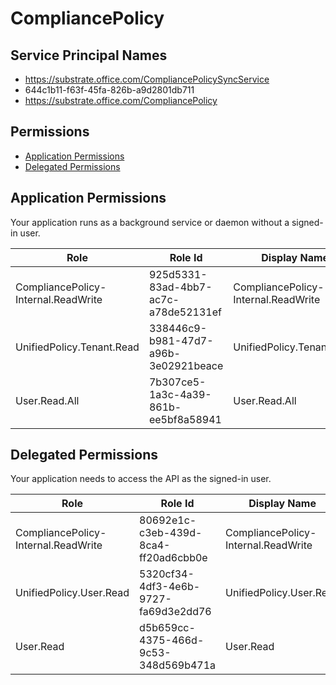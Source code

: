 # CompliancePolicy
## Service Principal Names
- https://substrate.office.com/CompliancePolicySyncService
- 644c1b11-f63f-45fa-826b-a9d2801db711
- https://substrate.office.com/CompliancePolicy

 ## Permissions
- [Application Permissions](#application-permissions)
- [Delegated Permissions](#delegated-permissions)

## Application Permissions
Your application runs as a background service or daemon without a signed-in user.

| Role | Role Id | Display Name | Description |
|---|---|---|---|
| CompliancePolicy-Internal.ReadWrite | 925d5331-83ad-4bb7-ac7c-a78de52131ef | CompliancePolicy-Internal.ReadWrite | CompliancePolicy-Internal.ReadWrite |
| UnifiedPolicy.Tenant.Read | 338446c9-b981-47d7-a96b-3e02921beace | UnifiedPolicy.Tenant.Read | UnifiedPolicy.Tenant.Read |
| User.Read.All | 7b307ce5-1a3c-4a39-861b-ee5bf8a58941 | User.Read.All | User.Read.All |

## Delegated Permissions
Your application needs to access the API as the signed-in user. 

| Role | Role Id | Display Name | Description |
|---|---|---|---|
| CompliancePolicy-Internal.ReadWrite | 80692e1c-c3eb-439d-8ca4-ff20ad6cbb0e | CompliancePolicy-Internal.ReadWrite | CompliancePolicy-Internal.ReadWrite |
| UnifiedPolicy.User.Read | 5320cf34-4df3-4e6b-9727-fa69d3e2dd76 | UnifiedPolicy.User.Read | UnifiedPolicy.User.Read |
| User.Read | d5b659cc-4375-466d-9c53-348d569b471a | User.Read | User.Read |

